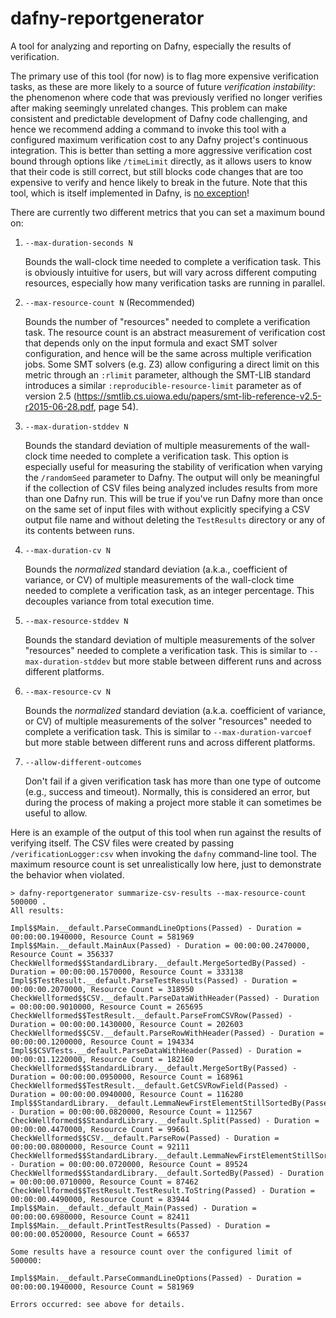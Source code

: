 # dafny-reportgenerator
A tool for analyzing and reporting on Dafny, especially the results of verification.

The primary use of this tool (for now) is to flag more expensive verification tasks, as these are
more likely to a source of future *verification instability*: the phenomenon where code that was previously verified
no longer verifies after making seemingly unrelated changes. This problem can make consistent and predictable development
of Dafny code challenging, and hence we recommend adding a command to invoke this tool with a configured maximum
verification cost to any Dafny project's continuous integration. This is better than setting a more aggressive verification
cost bound through options like `/timeLimit` directly, as it allows users to know that their code is still correct, 
but still blocks code changes that are too expensive to verify and hence likely to break in the future. 
Note that this tool, which is itself implemented in Dafny, is [no exception](.github/workflows/build-and-test.yml)!

There are currently two different metrics that you can set a maximum bound on:

1. `--max-duration-seconds N`

   Bounds the wall-clock time needed to complete a verification task. This is obviously intuitive for users,
   but will vary across different computing resources, especially how many verification tasks are running in parallel.

2. `--max-resource-count N` (Recommended)

   Bounds the number of "resources" needed to complete a verification task. The resource count is an abstract measurement of
   verification cost that depends only on the input formula and exact SMT solver configuration, and hence will be the same
   across multiple verification jobs. Some SMT solvers (e.g. Z3) allow configuring a direct limit on this metric through
   an `:rlimit` parameter, although the SMT-LIB standard introduces a similar `:reproducible-resource-limit` parameter 
   as of version 2.5 (https://smtlib.cs.uiowa.edu/papers/smt-lib-reference-v2.5-r2015-06-28.pdf, page 54).

3. `--max-duration-stddev N`

    Bounds the standard deviation of multiple measurements of the
    wall-clock time needed to complete a verification task. This option
    is especially useful for measuring the stability of verification
    when varying the `/randomSeed` parameter to Dafny. The output will
    only be meaningful if the collection of CSV files being analyzed
    includes results from more than one Dafny run. This will be true if
    you've run Dafny more than once on the same set of input files with
    without explicitly specifying a CSV output file name and without
    deleting the `TestResults` directory or any of its contents between
    runs.

4. `--max-duration-cv N`

    Bounds the _normalized_ standard deviation (a.k.a., coefficient of
    variance, or CV) of multiple measurements of the wall-clock time
    needed to complete a verification task, as an integer percentage.
    This decouples variance from total execution time.

5. `--max-resource-stddev N`

    Bounds the standard deviation of multiple measurements of the solver
    "resources" needed to complete a verification task. This is similar
    to `--max-duration-stddev` but more stable between different runs
    and across different platforms.

6. `--max-resource-cv N`

    Bounds the _normalized_ standard deviation (a.k.a. coefficient of
    variance, or CV) of multiple measurements of the solver "resources"
    needed to complete a verification task. This is similar to
    `--max-duration-varcoef` but more stable between different runs and
    across different platforms.

5. `--allow-different-outcomes`

    Don't fail if a given verification task has more than one type of
    outcome (e.g., success and timeout). Normally, this is considered an
    error, but during the process of making a project more stable it can
    sometimes be useful to allow.

Here is an example of the output of this tool when run against the results of verifying itself. The CSV files
were created by passing `/verificationLogger:csv` when invoking the `dafny` command-line tool. The maximum resource count
is set unrealistically low here, just to demonstrate the behavior when violated.

```
> dafny-reportgenerator summarize-csv-results --max-resource-count 500000 .
All results: 

Impl$$Main.__default.ParseCommandLineOptions(Passed) - Duration = 00:00:00.1940000, Resource Count = 581969
Impl$$Main.__default.MainAux(Passed) - Duration = 00:00:00.2470000, Resource Count = 356337
CheckWellformed$$StandardLibrary.__default.MergeSortedBy(Passed) - Duration = 00:00:00.1570000, Resource Count = 333138
Impl$$TestResult.__default.ParseTestResults(Passed) - Duration = 00:00:00.2070000, Resource Count = 318950
CheckWellformed$$CSV.__default.ParseDataWithHeader(Passed) - Duration = 00:00:00.9010000, Resource Count = 265695
CheckWellformed$$TestResult.__default.ParseFromCSVRow(Passed) - Duration = 00:00:00.1430000, Resource Count = 202603
CheckWellformed$$CSV.__default.ParseRowWithHeader(Passed) - Duration = 00:00:00.1200000, Resource Count = 194334
Impl$$CSVTests.__default.ParseDataWithHeader(Passed) - Duration = 00:00:01.1220000, Resource Count = 182160
CheckWellformed$$StandardLibrary.__default.MergeSortBy(Passed) - Duration = 00:00:00.0950000, Resource Count = 168961
CheckWellformed$$TestResult.__default.GetCSVRowField(Passed) - Duration = 00:00:00.0940000, Resource Count = 116280
Impl$$StandardLibrary.__default.LemmaNewFirstElementStillSortedBy(Passed) - Duration = 00:00:00.0820000, Resource Count = 112567
CheckWellformed$$StandardLibrary.__default.Split(Passed) - Duration = 00:00:00.4470000, Resource Count = 99661
CheckWellformed$$CSV.__default.ParseRow(Passed) - Duration = 00:00:00.0800000, Resource Count = 92111
CheckWellformed$$StandardLibrary.__default.LemmaNewFirstElementStillSortedBy(Passed) - Duration = 00:00:00.0720000, Resource Count = 89524
CheckWellformed$$StandardLibrary.__default.SortedBy(Passed) - Duration = 00:00:00.0710000, Resource Count = 87462
CheckWellformed$$TestResult.TestResult.ToString(Passed) - Duration = 00:00:00.4490000, Resource Count = 83944
Impl$$Main.__default._default_Main(Passed) - Duration = 00:00:00.6980000, Resource Count = 82411
Impl$$Main.__default.PrintTestResults(Passed) - Duration = 00:00:00.0520000, Resource Count = 66537

Some results have a resource count over the configured limit of 500000:

Impl$$Main.__default.ParseCommandLineOptions(Passed) - Duration = 00:00:00.1940000, Resource Count = 581969

Errors occurred: see above for details.
```
